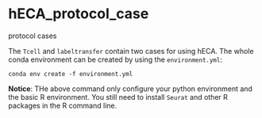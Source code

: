 # hECA_protocol_case
protocol cases

The `Tcell` and `labeltransfer` contain two cases for using hECA. The whole conda environment can be created by using the `environment.yml`:
```
conda env create -f environment.yml
```

**Notice**: THe above command only configure your python environment and the basic R environment. You still need to install `Seurat` and other R packages in the R command line.
